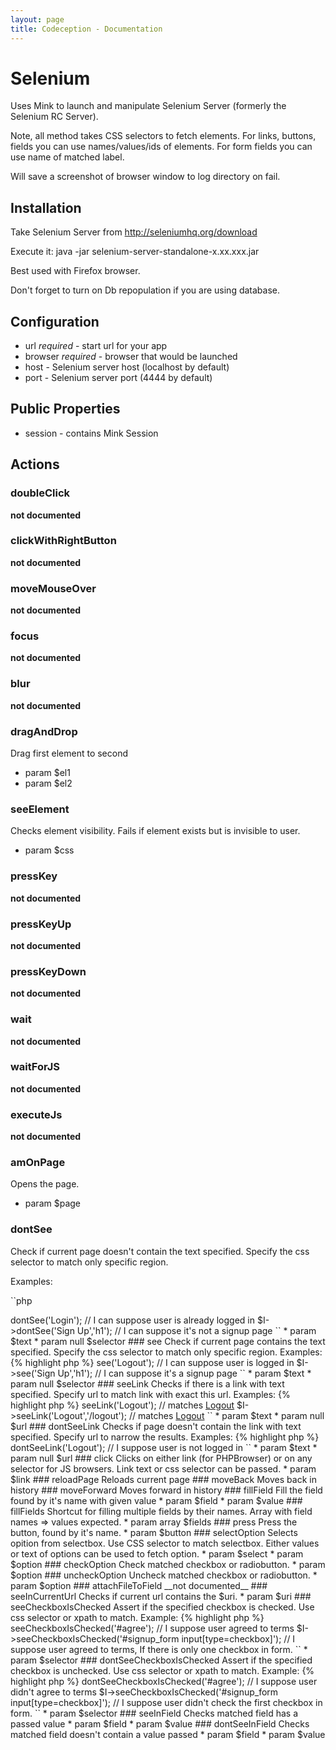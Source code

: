 ```yaml
---
layout: page
title: Codeception - Documentation
---
```


# Selenium

Uses Mink to launch and manipulate Selenium Server (formerly the Selenium RC Server).

Note, all method takes CSS selectors to fetch elements.
For links, buttons, fields you can use names/values/ids of elements.
For form fields you can use name of matched label.

Will save a screenshot of browser window to log directory on fail.

## Installation

Take Selenium Server from http://seleniumhq.org/download

Execute it: java -jar selenium-server-standalone-x.xx.xxx.jar

Best used with Firefox browser.

Don't forget to turn on Db repopulation if you are using database.

## Configuration

* url *required* - start url for your app
* browser *required* - browser that would be launched
* host  - Selenium server host (localhost by default)
* port - Selenium server port (4444 by default)

## Public Properties

* session - contains Mink Session

## Actions


### doubleClick

__not documented__

### clickWithRightButton

__not documented__

### moveMouseOver

__not documented__

### focus

__not documented__

### blur

__not documented__

### dragAndDrop


Drag first element to second

 * param $el1
 * param $el2

### seeElement


Checks element visibility.
Fails if element exists but is invisible to user.

 * param $css

### pressKey

__not documented__

### pressKeyUp

__not documented__

### pressKeyDown

__not documented__

### wait

__not documented__

### waitForJS

__not documented__

### executeJs

__not documented__

### amOnPage


Opens the page.

 * param $page

### dontSee


Check if current page doesn't contain the text specified.
Specify the css selector to match only specific region.

Examples:

``php
<?php
$I->dontSee('Login'); // I can suppose user is already logged in
$I->dontSee('Sign Up','h1'); // I can suppose it's not a signup page

``

 * param $text
 * param null $selector

### see


Check if current page contains the text specified.
Specify the css selector to match only specific region.

Examples:

{% highlight php %}
<?php
$I->see('Logout'); // I can suppose user is logged in
$I->see('Sign Up','h1'); // I can suppose it's a signup page

``

 * param $text
 * param null $selector

### seeLink


Checks if there is a link with text specified.
Specify url to match link with exact this url.

Examples:

{% highlight php %}
<?php
$I->seeLink('Logout'); // matches <a href="#">Logout</a>
$I->seeLink('Logout','/logout'); // matches <a href="/logout">Logout</a>

``

 * param $text
 * param null $url

### dontSeeLink


Checks if page doesn't contain the link with text specified.
Specify url to narrow the results.

Examples:

{% highlight php %}
<?php
$I->dontSeeLink('Logout'); // I suppose user is not logged in

``

 * param $text
 * param null $url

### click


Clicks on either link (for PHPBrowser) or on any selector for JS browsers.
Link text or css selector can be passed.

 * param $link

### reloadPage


Reloads current page

### moveBack


Moves back in history

### moveForward


Moves forward in history

### fillField


Fill the field found by it's name with given value

 * param $field
 * param $value

### fillFields


Shortcut for filling multiple fields by their names.
Array with field names => values expected.


 * param array $fields

### press


Press the button, found by it's name.

 * param $button

### selectOption


Selects opition from selectbox.
Use CSS selector to match selectbox.
Either values or text of options can be used to fetch option.

 * param $select
 * param $option

### checkOption


Check matched checkbox or radiobutton.
 * param $option

### uncheckOption


Uncheck matched checkbox or radiobutton.
 * param $option

### attachFileToField

__not documented__

### seeInCurrentUrl


Checks if current url contains the $uri.
 * param $uri

### seeCheckboxIsChecked


Assert if the specified checkbox is checked.
Use css selector or xpath to match.

Example:

{% highlight php %}
<?php
$I->seeCheckboxIsChecked('#agree'); // I suppose user agreed to terms
$I->seeCheckboxIsChecked('#signup_form input[type=checkbox]'); // I suppose user agreed to terms, If there is only one checkbox in form.

``

 * param $selector

### dontSeeCheckboxIsChecked


Assert if the specified checkbox is unchecked.
Use css selector or xpath to match.

Example:

{% highlight php %}
<?php
$I->dontSeeCheckboxIsChecked('#agree'); // I suppose user didn't agree to terms
$I->seeCheckboxIsChecked('#signup_form input[type=checkbox]'); // I suppose user didn't check the first checkbox in form.

``

 * param $selector

### seeInField


Checks matched field has a passed value

 * param $field
 * param $value

### dontSeeInField


Checks matched field doesn't contain a value passed

 * param $field
 * param $value
